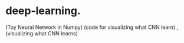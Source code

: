 # deep-learning.
(Toy Neural Network in Numpy)
(code for visualizing what CNN learn) ,
(visualizing what CNN learns)
